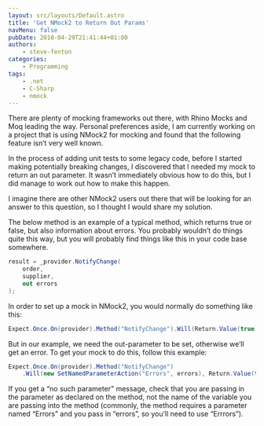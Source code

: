 ```yaml
---
layout: src/layouts/Default.astro
title: 'Get NMock2 to Return Out Params'
navMenu: false
pubDate: 2010-04-29T21:41:44+01:00
authors:
    - steve-fenton
categories:
    - Programming
tags:
    - .net
    - C-Sharp
    - nmock
---
```


There are plenty of mocking frameworks out there, with Rhino Mocks and Moq leading the way. Personal preferences aside, I am currently working on a project that is using NMock2 for mocking and found that the following feature isn’t very well known.

In the process of adding unit tests to some legacy code, before I started making potentially breaking changes, I discovered that I needed my mock to return an out parameter. It wasn’t immediately obvious how to do this, but I did manage to work out how to make this happen.

I imagine there are other NMock2 users out there that will be looking for an answer to this question, so I thought I would share my solution.

The below method is an example of a typical method, which returns true or false, but also information about errors. You probably wouldn’t do things quite this way, but you will probably find things like this in your code base somewhere.

```csharp
result = _provider.NotifyChange(
    order,
    supplier,
    out errors
);
```

In order to set up a mock in NMock2, you would normally do something like this:

```csharp
Expect.Once.On(provider).Method("NotifyChange").Will(Return.Value(true));
```

But in our example, we need the out-parameter to be set, otherwise we’ll get an error. To get your mock to do this, follow this example:

```csharp
Expect.Once.On(provider).Method("NotifyChange")
    .Will(new SetNamedParameterAction("Errors", errors), Return.Value(true));
```

If you get a “no such parameter” message, check that you are passing in the parameter as declared on the method, not the name of the variable you are passing into the method (commonly, the method requires a parameter named “Errors” and you pass in “errors”, so you’ll need to use “Errrors”).